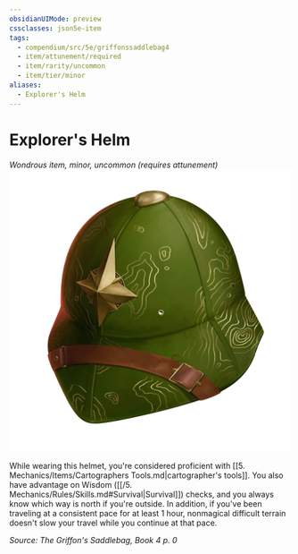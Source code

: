 ```yaml
---
obsidianUIMode: preview
cssclasses: json5e-item
tags:
  - compendium/src/5e/griffonssaddlebag4
  - item/attunement/required
  - item/rarity/uncommon
  - item/tier/minor
aliases:
  - Explorer's Helm
---
```

# Explorer's Helm
*Wondrous item, minor, uncommon (requires attunement)*  
![](https://raw.githubusercontent.com/TheGiddyLimit/homebrew-img/main/img/GriffonsSaddlebag4/Items/Explorers-Helm.webp#right)  


While wearing this helmet, you're considered proficient with [[5. Mechanics/Items/Cartographers Tools.md\|cartographer's tools]]. You also have advantage on Wisdom ([[/5. Mechanics/Rules/Skills.md#Survival\|Survival]]) checks, and you always know which way is north if you're outside. In addition, if you've been traveling at a consistent pace for at least 1 hour, nonmagical difficult terrain doesn't slow your travel while you continue at that pace.

*Source: The Griffon's Saddlebag, Book 4 p. 0*
